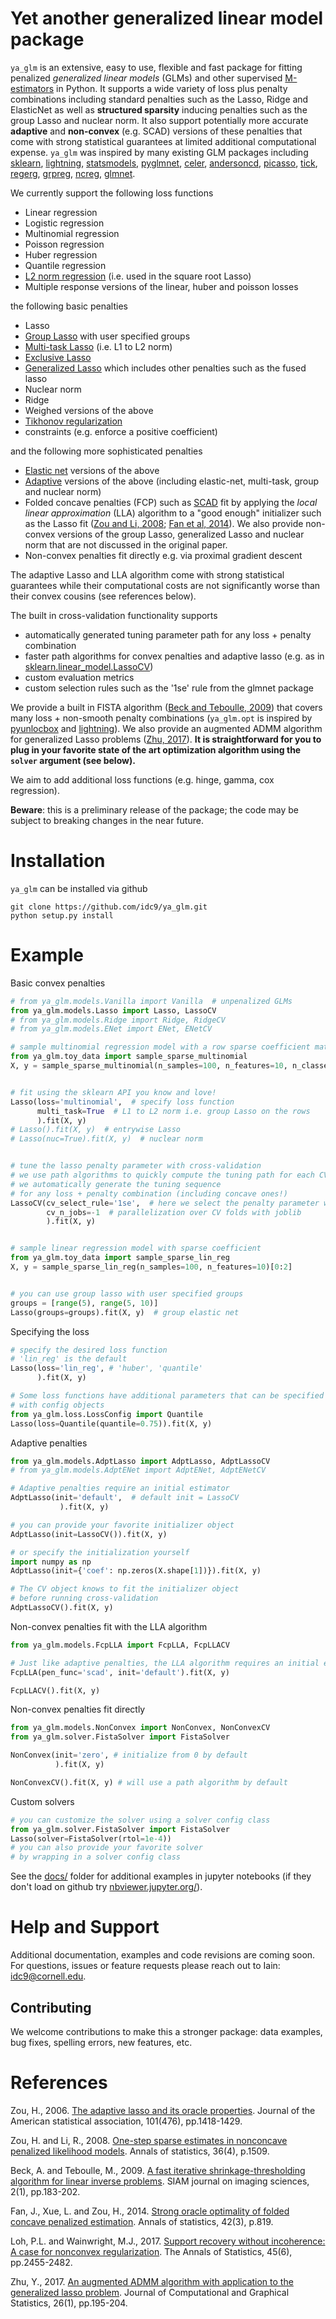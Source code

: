 # Yet another generalized linear model package

`ya_glm` is an extensive, easy to use, flexible and fast package for fitting penalized *generalized linear models* (GLMs) and other supervised [M-estimators](https://en.wikipedia.org/wiki/M-estimator) in Python. It supports a wide variety of loss plus penalty combinations including standard penalties such as the Lasso, Ridge and ElasticNet as well as **structured sparsity** inducing penalties such as the group Lasso and nuclear norm. It also support potentially more accurate **adaptive** and **non-convex** (e.g. SCAD) versions of these penalties that come with strong statistical guarantees at limited additional computational expense. `ya_glm` was inspired by many existing GLM packages including [sklearn](https://scikit-learn.org/stable/), [lightning](https://github.com/scikit-learn-contrib/lightning), [statsmodels](https://www.statsmodels.org/), [pyglmnet](https://github.com/glm-tools/pyglmnet), [celer](https://github.com/mathurinm/celer), [andersoncd](https://github.com/mathurinm/andersoncd), [picasso](https://github.com/jasonge27/picasso), [tick](https://github.com/X-DataInitiative/tick), [regerg](https://github.com/regreg/regreg), [grpreg](https://github.com/pbreheny/grpreg), [ncreg](https://cran.r-project.org/web/packages/ncvreg/index.html), [glmnet](https://glmnet.stanford.edu/articles/glmnet.html).

We currently support the following loss functions

- Linear regression
- Logistic regression
- Multinomial regression
- Poisson regression
- Huber regression
- Quantile regression
- [L2 norm regression](https://arxiv.org/pdf/1009.5689.pdf) (i.e. used in the square root Lasso)
- Multiple response versions of the linear, huber and poisson losses

the following basic penalties

- Lasso
- [Group Lasso](https://rss.onlinelibrary.wiley.com/doi/pdfdirect/10.1111/j.1467-9868.2005.00532.x?casa_token=wN_F5iYwNK4AAAAA:4PVnAz4icP5hR9FIRviV0zqnp_QAibv55uYkptKQKezvDoqtMzrSpFyHh15lL4IO1yFJ3Sfl4OwOuA) with user specified groups
- [Multi-task Lasso](https://scikit-learn.org/stable/modules/generated/sklearn.linear_model.MultiTaskLasso.html#sklearn.linear_model.MultiTaskLasso) (i.e. L1 to L2 norm)
- [Exclusive Lasso](http://proceedings.mlr.press/v9/zhou10a/zhou10a.pdf)
- [Generalized Lasso](https://projecteuclid.org/journals/annals-of-statistics/volume-39/issue-3/The-solution-path-of-the-generalized-lasso/10.1214/11-AOS878.full) which includes other penalties such as the fused lasso
- Nuclear norm
- Ridge
- Weighed versions of the above
- [Tikhonov regularization](https://en.wikipedia.org/wiki/Tikhonov_regularization#Tikhonov_regularization)
- constraints (e.g. enforce a positive coefficient)

and the following more sophisticated penalties

- [Elastic net](https://scikit-learn.org/stable/modules/generated/sklearn.linear_model.ElasticNet.html) versions of the above
- [Adaptive](http://users.stat.umn.edu/~zouxx019/Papers/adalasso.pdf) versions of the above (including elastic-net, multi-task, group and nuclear norm)
- Folded concave penalties (FCP) such as [SCAD](https://fan.princeton.edu/papers/01/penlike.pdf) fit by applying the *local linear approximation* (LLA) algorithm to a "good enough" initializer such as the Lasso fit ([Zou and Li, 2008](http://www.personal.psu.edu/ril4/research/AOS0316.pdf); [Fan et al, 2014](https://www.ncbi.nlm.nih.gov/pmc/articles/PMC4295817/)). We also provide non-convex versions of the group Lasso, generalized Lasso and nuclear norm that are not discussed in the original paper.
- Non-convex penalties fit directly e.g. via proximal gradient descent

The adaptive Lasso and LLA algorithm come with strong statistical guarantees while their computational costs are not significantly worse than their convex cousins (see references below).

The built in cross-validation functionality supports

- automatically generated tuning parameter path for any loss + penalty combination
- faster path algorithms for convex penalties and adaptive lasso (e.g. as in [sklearn.linear_model.LassoCV](https://scikit-learn.org/stable/modules/generated/sklearn.linear_model.LassoCV.html))
- custom evaluation metrics
- custom selection rules such as the '1se' rule from the glmnet package

We provide a built in FISTA algorithm ([Beck and Teboulle, 2009](https://epubs.siam.org/doi/pdf/10.1137/080716542?casa_token=cjyK5OxcbSoAAAAA:lQOp0YAVKIOv2-vgGUd_YrnZC9VhbgWvZgj4UPbgfw8I7NV44K82vbIu0oz2-xAACBz9k0Lclw)) that covers many loss + non-smooth penalty combinations (`ya_glm.opt` is inspired by [pyunlocbox](https://github.com/epfl-lts2/pyunlocbox) and [lightning](https://github.com/scikit-learn-contrib/lightning)). We also provide an augmented ADMM algorithm for generalized Lasso problems ([Zhu, 2017](https://www.tandfonline.com/doi/full/10.1080/10618600.2015.1114491)). **It is straightforward for you to plug in your favorite state of the art optimization algorithm using the `solver` argument (see below).**

We aim to add additional loss functions (e.g. hinge, gamma, cox regression).

 **Beware**: this is a preliminary release of the package; the code may be subject to breaking changes in the near future.


# Installation
`ya_glm` can be installed via github
```
git clone https://github.com/idc9/ya_glm.git
python setup.py install
```


# Example

Basic convex penalties

```python
# from ya_glm.models.Vanilla import Vanilla  # unpenalized GLMs
from ya_glm.models.Lasso import Lasso, LassoCV
# from ya_glm.models.Ridge import Ridge, RidgeCV
# from ya_glm.models.ENet import ENet, ENetCV

# sample multinomial regression model with a row sparse coefficient matrix
from ya_glm.toy_data import sample_sparse_multinomial
X, y = sample_sparse_multinomial(n_samples=100, n_features=10, n_classes=3)[0:2]


# fit using the sklearn API you know and love!
Lasso(loss='multinomial',  # specify loss function
      multi_task=True  # L1 to L2 norm i.e. group Lasso on the rows
      ).fit(X, y)
# Lasso().fit(X, y)  # entrywise Lasso
# Lasso(nuc=True).fit(X, y)  # nuclear norm


# tune the lasso penalty parameter with cross-validation
# we use path algorithms to quickly compute the tuning path for each CV fold
# we automatically generate the tuning sequence
# for any loss + penalty combination (including concave ones!)
LassoCV(cv_select_rule='1se',  # here we select the penalty parameter with the 1se rule
        cv_n_jobs=-1  # parallelization over CV folds with joblib
        ).fit(X, y)


# sample linear regression model with sparse coefficient
from ya_glm.toy_data import sample_sparse_lin_reg
X, y = sample_sparse_lin_reg(n_samples=100, n_features=10)[0:2]


# you can use group lasso with user specified groups
groups = [range(5), range(5, 10)]
Lasso(groups=groups).fit(X, y)  # group elastic net
```

Specifying the loss

```python
# specify the desired loss function
# 'lin_reg' is the default
Lasso(loss='lin_reg', # 'huber', 'quantile'
      ).fit(X, y)

# Some loss functions have additional parameters that can be specified
# with config objects
from ya_glm.loss.LossConfig import Quantile
Lasso(loss=Quantile(quantile=0.75)).fit(X, y)
```

Adaptive penalties

```python
from ya_glm.models.AdptLasso import AdptLasso, AdptLassoCV
# from ya_glm.models.AdptENet import AdptENet, AdptENetCV

# Adaptive penalties require an initial estimator
AdptLasso(init='default',  # default init = LassoCV
           ).fit(X, y)

# you can provide your favorite initializer object
AdptLasso(init=LassoCV()).fit(X, y)

# or specify the initialization yourself
import numpy as np
AdptLasso(init={'coef': np.zeros(X.shape[1])}).fit(X, y)

# The CV object knows to fit the initializer object
# before running cross-validation
AdptLassoCV().fit(X, y)
```

Non-convex penalties fit with the LLA algorithm

```python
from ya_glm.models.FcpLLA import FcpLLA, FcpLLACV

# Just like adaptive penalties, the LLA algorithm requires an initial estimator
FcpLLA(pen_func='scad', init='default').fit(X, y)

FcpLLACV().fit(X, y)
```

Non-convex penalties fit directly

```python
from ya_glm.models.NonConvex import NonConvex, NonConvexCV
from ya_glm.solver.FistaSolver import FistaSolver

NonConvex(init='zero', # initialize from 0 by default
          ).fit(X, y)

NonConvexCV().fit(X, y) # will use a path algorithm by default
```

Custom solvers

```python
# you can customize the solver using a solver config class
from ya_glm.solver.FistaSolver import FistaSolver
Lasso(solver=FistaSolver(rtol=1e-4))
# you can also provide your favorite solver
# by wrapping in a solver config class
```


See the [docs/](docs/) folder for additional examples in jupyter notebooks (if they don't load on github try [nbviewer.jupyter.org/](https://nbviewer.jupyter.org/)).


# Help and Support

Additional documentation, examples and code revisions are coming soon.
For questions, issues or feature requests please reach out to Iain:
idc9@cornell.edu.



## Contributing

We welcome contributions to make this a stronger package: data examples,
bug fixes, spelling errors, new features, etc.


# References


Zou, H., 2006. [The adaptive lasso and its oracle properties](http://users.stat.umn.edu/~zouxx019/Papers/adalasso.pdf). Journal of the American statistical association, 101(476), pp.1418-1429.

Zou, H. and Li, R., 2008. [One-step sparse estimates in nonconcave penalized likelihood models](http://www.personal.psu.edu/ril4/research/AOS0316.pdf). Annals of statistics, 36(4), p.1509.

Beck, A. and Teboulle, M., 2009. [A fast iterative shrinkage-thresholding algorithm for linear inverse problems](https://epubs.siam.org/doi/pdf/10.1137/080716542?casa_token=cjyK5OxcbSoAAAAA:lQOp0YAVKIOv2-vgGUd_YrnZC9VhbgWvZgj4UPbgfw8I7NV44K82vbIu0oz2-xAACBz9k0Lclw). SIAM journal on imaging sciences, 2(1), pp.183-202.

Fan, J., Xue, L. and Zou, H., 2014. [Strong oracle optimality of folded concave penalized estimation](https://www.ncbi.nlm.nih.gov/pmc/articles/PMC4295817/). Annals of statistics, 42(3), p.819.

Loh, P.L. and Wainwright, M.J., 2017. [Support recovery without incoherence: A case for nonconvex regularization](https://projecteuclid.org/journals/annals-of-statistics/volume-45/issue-6/Support-recovery-without-incoherence-A-case-for-nonconvex-regularization/10.1214/16-AOS1530.pdf). The Annals of Statistics, 45(6), pp.2455-2482.


Zhu, Y., 2017. [An augmented ADMM algorithm with application to the generalized lasso problem](https://www.tandfonline.com/doi/full/10.1080/10618600.2015.1114491). Journal of Computational and Graphical Statistics, 26(1), pp.195-204.